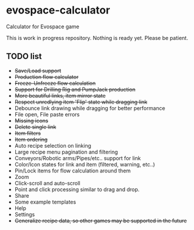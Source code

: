 # evospace-calculator
Calculator for Evospace game

This is work in progress repository. Nothing is ready yet. Please be patient.

## TODO list

- ~~Save/Load support~~
- ~~Production flow calculator~~
- ~~Freeze-Unfreeze flow calculation~~
- ~~Support for Drilling Rig and PumpJack production~~
- ~~More beautiful links, item mirror state~~
- ~~Respect unredlying item 'Flip' state while dragging link~~
- Debounce link drawing while dragging for better performance
- File open, File paste errors
- ~~Missing icons~~
- ~~Delete single link~~
- ~~Item filters~~
- ~~Item ordering~~
- Auto recipe selection on linking
- Large recipe menu pagination and filtering
- Conveyors/Robotic arms/Pipes/etc.. support for link
- Color/Icon states for link and item (filtered, warning, etc..)
- Pin/Lock items for flow calculation around them
- Zoom
- Click-scroll and auto-scroll
- Point and click processing similar to drag and drop.
- Share
- Some example templates
- Help
- Settings
- ~~Generalize recipe data, so other games may be supported in the future~~

